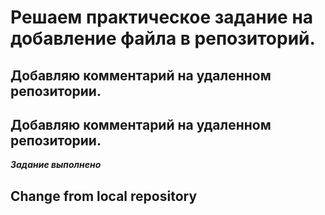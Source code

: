 # Решаем практическое задание на добавление файла в репозиторий.
## Добавляю комментарий на удаленном репозитории.
## Добавляю комментарий на удаленном репозитории.
***Задание выполнено***
## Change from local repository